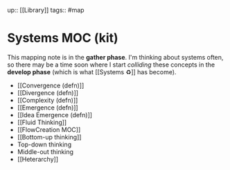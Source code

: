 up:: [[Library]]
tags:: #map 

# Systems MOC (kit)
This mapping note is in the **gather phase**. I'm thinking about systems often, so there may be a time soon where I start *colliding* these concepts in the **develop phase** (which is what [[Systems ♻️]] has become).

- [[Convergence (defn)]]
- [[Divergence (defn)]]
- [[Complexity (defn)]]
- [[Emergence (defn)]]
- [[Idea Emergence (defn)]]
- [[Fluid Thinking]]
- [[FlowCreation MOC]]
- [[Bottom-up thinking]]
- Top-down thinking
- Middle-out thinking
- [[Heterarchy]]


